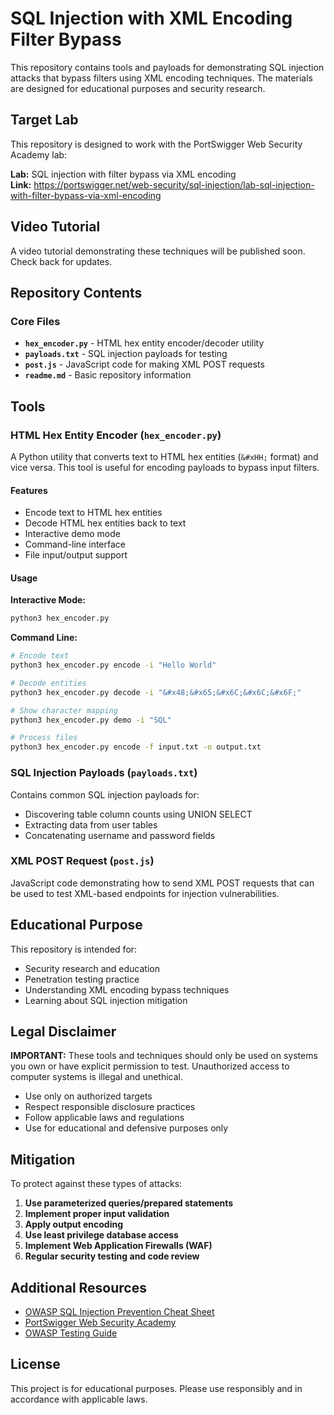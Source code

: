 # SQL Injection with XML Encoding Filter Bypass

This repository contains tools and payloads for demonstrating SQL injection attacks that bypass filters using XML encoding techniques. The materials are designed for educational purposes and security research.

## Target Lab

This repository is designed to work with the PortSwigger Web Security Academy lab:

**Lab:** SQL injection with filter bypass via XML encoding  
**Link:** https://portswigger.net/web-security/sql-injection/lab-sql-injection-with-filter-bypass-via-xml-encoding

## Video Tutorial

A video tutorial demonstrating these techniques will be published soon. Check back for updates.

## Repository Contents

### Core Files

- **`hex_encoder.py`** - HTML hex entity encoder/decoder utility
- **`payloads.txt`** - SQL injection payloads for testing
- **`post.js`** - JavaScript code for making XML POST requests
- **`readme.md`** - Basic repository information

## Tools

### HTML Hex Entity Encoder (`hex_encoder.py`)

A Python utility that converts text to HTML hex entities (`&#xHH;` format) and vice versa. This tool is useful for encoding payloads to bypass input filters.

#### Features
- Encode text to HTML hex entities
- Decode HTML hex entities back to text
- Interactive demo mode
- Command-line interface
- File input/output support

#### Usage

**Interactive Mode:**
```bash
python3 hex_encoder.py
```

**Command Line:**
```bash
# Encode text
python3 hex_encoder.py encode -i "Hello World"

# Decode entities
python3 hex_encoder.py decode -i "&#x48;&#x65;&#x6C;&#x6C;&#x6F;"

# Show character mapping
python3 hex_encoder.py demo -i "SQL"

# Process files
python3 hex_encoder.py encode -f input.txt -o output.txt
```

### SQL Injection Payloads (`payloads.txt`)

Contains common SQL injection payloads for:
- Discovering table column counts using UNION SELECT
- Extracting data from user tables
- Concatenating username and password fields

### XML POST Request (`post.js`)

JavaScript code demonstrating how to send XML POST requests that can be used to test XML-based endpoints for injection vulnerabilities.

## Educational Purpose

This repository is intended for:
- Security research and education
- Penetration testing practice
- Understanding XML encoding bypass techniques
- Learning about SQL injection mitigation

## Legal Disclaimer

**IMPORTANT:** These tools and techniques should only be used on systems you own or have explicit permission to test. Unauthorized access to computer systems is illegal and unethical.

- Use only on authorized targets
- Respect responsible disclosure practices
- Follow applicable laws and regulations
- Use for educational and defensive purposes only

## Mitigation

To protect against these types of attacks:

1. **Use parameterized queries/prepared statements**
2. **Implement proper input validation**
3. **Apply output encoding**
4. **Use least privilege database access**
5. **Implement Web Application Firewalls (WAF)**
6. **Regular security testing and code review**

## Additional Resources

- [OWASP SQL Injection Prevention Cheat Sheet](https://cheatsheetseries.owasp.org/cheatsheets/SQL_Injection_Prevention_Cheat_Sheet.html)
- [PortSwigger Web Security Academy](https://portswigger.net/web-security)
- [OWASP Testing Guide](https://owasp.org/www-project-web-security-testing-guide/)


## License

This project is for educational purposes. Please use responsibly and in accordance with applicable laws.